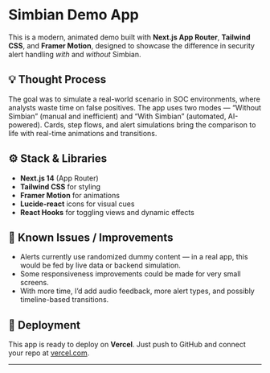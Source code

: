 # Simbian Demo App

This is a modern, animated demo built with **Next.js App Router**, **Tailwind CSS**, and **Framer Motion**, designed to showcase the difference in security alert handling _with_ and _without_ Simbian.

## 💡 Thought Process

The goal was to simulate a real-world scenario in SOC environments, where analysts waste time on false positives. The app uses two modes — “Without Simbian” (manual and inefficient) and “With Simbian” (automated, AI-powered). Cards, step flows, and alert simulations bring the comparison to life with real-time animations and transitions.

## ⚙️ Stack & Libraries

- **Next.js 14** (App Router)
- **Tailwind CSS** for styling
- **Framer Motion** for animations
- **Lucide-react** icons for visual cues
- **React Hooks** for toggling views and dynamic effects

## 🚧 Known Issues / Improvements

- Alerts currently use randomized dummy content — in a real app, this would be fed by live data or backend simulation.
- Some responsiveness improvements could be made for very small screens.
- With more time, I’d add audio feedback, more alert types, and possibly timeline-based transitions.

## 🚀 Deployment

This app is ready to deploy on **Vercel**. Just push to GitHub and connect your repo at [vercel.com](https://vercel.com/).

---
